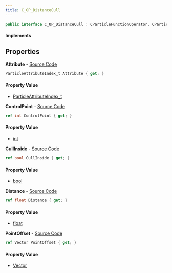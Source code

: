```yaml
---
title: C_OP_DistanceCull
---
```


```csharp
public interface C_OP_DistanceCull : CParticleFunctionOperator, CParticleFunction, ISchemaClass<CParticleFunction>, ISchemaClass<CParticleFunctionOperator>, ISchemaClass<C_OP_DistanceCull>, ISchemaField, ISchemaClass, INativeHandle
```

#### Implements

## Properties

**Attribute** - [Source Code](https://github.com/swiftly-solution/swiftlys2/blob/master/managed/src/SwiftlyS2.Generated/Schemas/Interfaces/C_OP_DistanceCull.cs#L24)

```csharp
ParticleAttributeIndex_t Attribute { get; }
```

#### Property Value

- [ParticleAttributeIndex_t](/docs/api/shared/schemadefinitions/particleattributeindex_t)

**ControlPoint** - [Source Code](https://github.com/swiftly-solution/swiftlys2/blob/master/managed/src/SwiftlyS2.Generated/Schemas/Interfaces/C_OP_DistanceCull.cs#L16)

```csharp
ref int ControlPoint { get; }
```

#### Property Value

- [int](https://learn.microsoft.com/dotnet/api/system.int32)

**CullInside** - [Source Code](https://github.com/swiftly-solution/swiftlys2/blob/master/managed/src/SwiftlyS2.Generated/Schemas/Interfaces/C_OP_DistanceCull.cs#L22)

```csharp
ref bool CullInside { get; }
```

#### Property Value

- [bool](https://learn.microsoft.com/dotnet/api/system.boolean)

**Distance** - [Source Code](https://github.com/swiftly-solution/swiftlys2/blob/master/managed/src/SwiftlyS2.Generated/Schemas/Interfaces/C_OP_DistanceCull.cs#L20)

```csharp
ref float Distance { get; }
```

#### Property Value

- [float](https://learn.microsoft.com/dotnet/api/system.single)

**PointOffset** - [Source Code](https://github.com/swiftly-solution/swiftlys2/blob/master/managed/src/SwiftlyS2.Generated/Schemas/Interfaces/C_OP_DistanceCull.cs#L18)

```csharp
ref Vector PointOffset { get; }
```

#### Property Value

- [Vector](/docs/api/shared/natives/vector)

